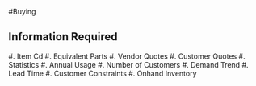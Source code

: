 #Buying

## Information Required

#. Item Cd
#. Equivalent Parts
#. Vendor Quotes
#. Customer Quotes
#. Statistics
   #. Annual Usage
   #. Number of Customers
   #. Demand Trend
#. Lead Time
#. Customer Constraints
#. Onhand Inventory



